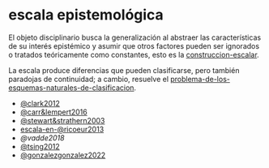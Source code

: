 # escala epistemológica

El objeto disciplinario busca la generalización al abstraer las características de su interés epistémico y asumir que otros factores pueden ser ignorados o tratados teóricamente como constantes, esto es la [construccion-escalar](construccion-escalar.md).

La escala produce diferencias que pueden clasificarse, pero también paradojas de continuidad; a cambio, resuelve el [problema-de-los-esquemas-naturales-de-clasificacion](problema-de-los-esquemas-naturales-de-clasificacion.md).

* [@clark2012](@clark2012.md)
* [@carr&lempert2016](@carr&lempert2016.md)
* [@stewart&strathern2003](@stewart&strathern2003.md)
* [escala-en-@ricoeur2013](escala-en-@ricoeur2013.md)
* *@vadde2018*
* [@tsing2012](@tsing2012.md)
* [@gonzalezgonzalez2022](@gonzalezgonzalez2022.md)
